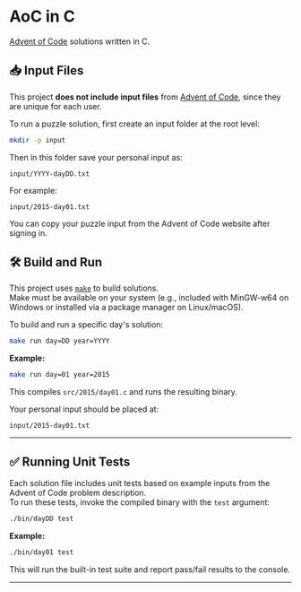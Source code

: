 # AoC in C

[Advent of Code](https://adventofcode.com) solutions written in C.

## 📥 Input Files

This project **does not include input files** from [Advent of Code](https://adventofcode.com), since they are unique for each user.

To run a puzzle solution, first create an input folder at the root level:

```bash
mkdir -p input
```

Then in this folder save your personal input as:

```text
input/YYYY-dayDD.txt
```

For example:

```text
input/2015-day01.txt
```

You can copy your puzzle input from the Advent of Code website after signing in.

## 🛠️ Build and Run

This project uses [`make`](https://www.gnu.org/software/make/) to build solutions.  
Make must be available on your system (e.g., included with MinGW-w64 on Windows or installed via a package manager on Linux/macOS).

To build and run a specific day's solution:

```bash
make run day=DD year=YYYY
```

**Example:**

```bash
make run day=01 year=2015
```

This compiles `src/2015/day01.c` and runs the resulting binary.

Your personal input should be placed at:

```text
input/2015-day01.txt
```

---

## ✅ Running Unit Tests

Each solution file includes unit tests based on example inputs from the Advent of Code problem description.  
To run these tests, invoke the compiled binary with the `test` argument:

```bash
./bin/dayDD test
```

**Example:**

```bash
./bin/day01 test
```

This will run the built-in test suite and report pass/fail results to the console.

---
